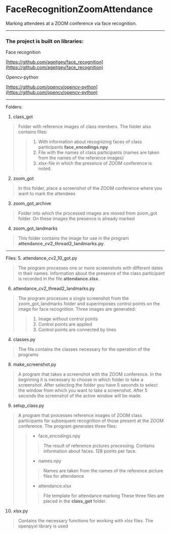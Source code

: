 # FaceRecognitionZoomAttendance #
Marking attendees at a ZOOM conference via face recognition.
***
### The project is built on libraries: ###
Face recognition

[https://github.com/ageitgey/face_recognition](https://github.com/ageitgey/face_recognition)

Opencv-python

[https://github.com/opencv/opencv-python](https://github.com/opencv/opencv-python)
***
Folders:

1. class_got
>Folder with reference images of class members. The folder also contains files: 
>>1. With information about recognizing faces of class participants **face_encodings.npy**
>>2. File with the names of class participants (names are taken from the names of the reference images)
>>3. xlsx-file in which the presence of ZOOM conference is noted.
2. zoom_got
>In this folder, place a screenshot of the ZOOM conference where you want to mark the attendees
3. zoom_got_archive
>Folder into which the processed images are moved from zoom_got folder. On these images the presence is already marked
4. zoom_got_landmarks
>This folder contains the image for use in the program **attendance_cv2_thread2_landmarks.py**.
***

Files:
5. attendance_cv2_10_got.py
>The program processes one or more screenshots with different dates in their names. Information about the presence of the class participant is recorded in the file **attendance.xlsx**.

6. attendance_cv2_thread2_landmarks.py
>The program processes a single screenshot from the zoom_got_landmarks folder and superimposes control points on the image for face recognition. Three images are generated:
>>1. Image without control points
>>2. Control points are applied
>>3. Control points are connected by lines

4. classes.py
>The file contains the classes necessary for the operation of the programs

8. make_screenshot.py
>A program that takes a screenshot with the ZOOM conference. In the beginning it is necessary to choose in which folder to take a screenshot. After selecting the folder you have 5 seconds to select the window from which you want to take a screenshot. After 5 seconds the screenshot of the active window will be made.

9. setup_class.py
>A program that processes reference images of ZOOM class participants for subsequent recognition of those present at the ZOOM conference. The program generates three files:
>>- face_encodings.npy
>>>The result of reference pictures processing. Contains information about faces. 128 points per face.
>>- names.npy
>>>Names are taken from the names of the reference picture files for attendance
>>- attendance.xlsx
>>>File template for attendance marking
>These three files are placed in the **class_got** folder.

10. xlsx.py
>Contains the necessary functions for working with xlsx files. The openpyxl library is used

